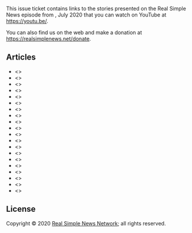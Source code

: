 This issue ticket contains links to the stories presented on the Real Simple News episode from , July  2020 that you can watch on YouTube at <https://youtu.be/>.

You can also find us on the web and make a donation at <https://realsimplenews.net/donate>.

## Articles

* <>
* <>
* <>
* <>
* <>
* <>
* <>
* <>
* <>
* <>
* <>
* <>
* <>
* <>
* <>
* <>
* <>
* <>
* <>
* <>

## License

Copyright © 2020 [Real Simple News Network](https://kabukistarship.com); all rights reserved.
